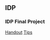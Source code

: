 ## IDP

### IDP Final Project

[Handout](final-project/index.md)
[Tips](final-project/tips/index.md)

